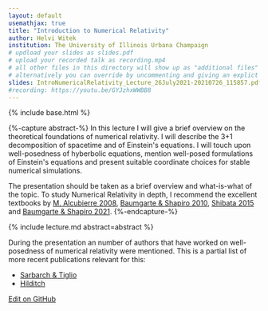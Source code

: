 ```yaml
---
layout: default
usemathjax: true
title: "Introduction to Numerical Relativity"
author: Helvi Witek
institution: The University of Illinois Urbana Champaign
# updload your slides as slides.pdf
# upload your recorded talk as recording.mp4
# all other files in this directory will show up as "additional files"
# alternatively you can override by uncommenting and giving an explict URL:
slides: IntroNumericalRelativity_Lecture_26July2021-20210726_115857.pdf
#recording: https://youtu.be/GYJzhxWWBB8
---
```

{% include base.html %}

{%-capture abstract-%}
 In this lecture I will give a brief overview on the theoretical foundations of numerical relativity. I will describe the 3+1 decomposition of spacetime and of Einstein's equations. I will touch upon well-posedness of hyberbolic equations, mention well-posed formulations of Einstein's equations and present suitable coordinate choices for stable numerical simulations.

The presentation should be taken as a brief overview and what-is-what of the topic. To study Numerical Relativity in depth, I recommend the excellent textbooks by
[M. Alcubierre 2008](https://i-share-uiu.primo.exlibrisgroup.com/permalink/01CARLI_UIU/gpjosq/alma99763099712205899),
[Baumgarte & Shapiro 2010](https://i-share-uiu.primo.exlibrisgroup.com/permalink/01CARLI_UIU/gpjosq/alma99895384312205899),
[Shibata 2015](https://i-share-uiu.primo.exlibrisgroup.com/permalink/01CARLI_UIU/gpjosq/alma99796368012205899) and
[Baumgarte & Shapiro 2021](https://i-share-uiu.primo.exlibrisgroup.com/permalink/01CARLI_UIU/gpjosq/alma99954855400705899).
{%-endcapture-%}

<div class="col-xs-12" markdown="1">
{% include lecture.md abstract=abstract %}

During the presentation an number of authors that have worked on well-posedness of numerical relativity were mentioned. This is a partial list of more recent publications relevant for this:

* [Sarbarch & Tiglio](https://inspirehep.net/literature/1095360)
* [Hilditch](https://inspirehep.net/literature/1253348)

[Edit on GitHub](https://github.com/EinsteinToolkit/et2021uiuc/edit/master/{{page.path}})
</div>
